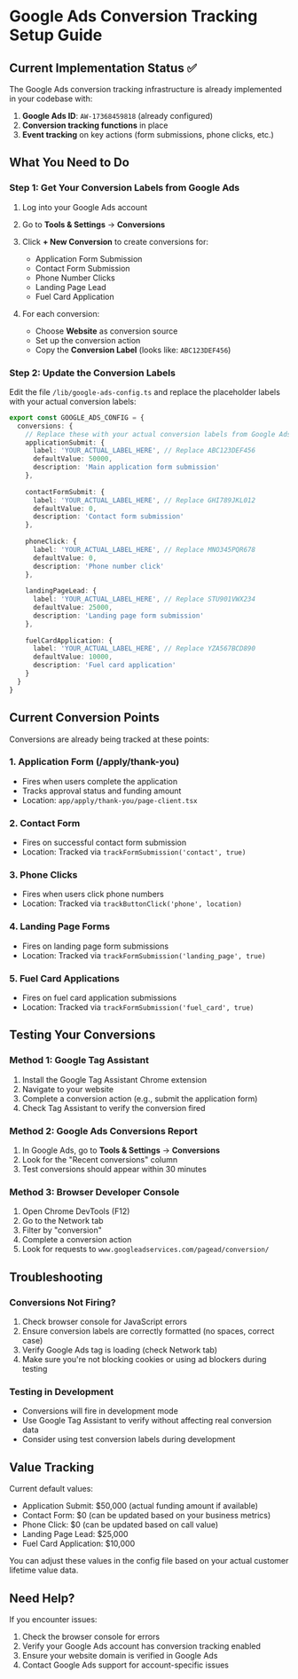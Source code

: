 # Google Ads Conversion Tracking Setup Guide

## Current Implementation Status ✅

The Google Ads conversion tracking infrastructure is already implemented in your codebase with:

1. **Google Ads ID**: `AW-17368459818` (already configured)
2. **Conversion tracking functions** in place
3. **Event tracking** on key actions (form submissions, phone clicks, etc.)

## What You Need to Do

### Step 1: Get Your Conversion Labels from Google Ads

1. Log into your Google Ads account
2. Go to **Tools & Settings** → **Conversions**
3. Click **+ New Conversion** to create conversions for:
   - Application Form Submission
   - Contact Form Submission
   - Phone Number Clicks
   - Landing Page Lead
   - Fuel Card Application

4. For each conversion:
   - Choose **Website** as conversion source
   - Set up the conversion action
   - Copy the **Conversion Label** (looks like: `ABC123DEF456`)

### Step 2: Update the Conversion Labels

Edit the file `/lib/google-ads-config.ts` and replace the placeholder labels with your actual conversion labels:

```typescript
export const GOOGLE_ADS_CONFIG = {
  conversions: {
    // Replace these with your actual conversion labels from Google Ads
    applicationSubmit: {
      label: 'YOUR_ACTUAL_LABEL_HERE', // Replace ABC123DEF456
      defaultValue: 50000,
      description: 'Main application form submission'
    },
    
    contactFormSubmit: {
      label: 'YOUR_ACTUAL_LABEL_HERE', // Replace GHI789JKL012
      defaultValue: 0,
      description: 'Contact form submission'
    },
    
    phoneClick: {
      label: 'YOUR_ACTUAL_LABEL_HERE', // Replace MNO345PQR678
      defaultValue: 0,
      description: 'Phone number click'
    },
    
    landingPageLead: {
      label: 'YOUR_ACTUAL_LABEL_HERE', // Replace STU901VWX234
      defaultValue: 25000,
      description: 'Landing page form submission'
    },
    
    fuelCardApplication: {
      label: 'YOUR_ACTUAL_LABEL_HERE', // Replace YZA567BCD890
      defaultValue: 10000,
      description: 'Fuel card application'
    }
  }
}
```

## Current Conversion Points

Conversions are already being tracked at these points:

### 1. Application Form (/apply/thank-you)
- Fires when users complete the application
- Tracks approval status and funding amount
- Location: `app/apply/thank-you/page-client.tsx`

### 2. Contact Form
- Fires on successful contact form submission
- Location: Tracked via `trackFormSubmission('contact', true)`

### 3. Phone Clicks
- Fires when users click phone numbers
- Location: Tracked via `trackButtonClick('phone', location)`

### 4. Landing Page Forms
- Fires on landing page form submissions
- Location: Tracked via `trackFormSubmission('landing_page', true)`

### 5. Fuel Card Applications
- Fires on fuel card application submissions
- Location: Tracked via `trackFormSubmission('fuel_card', true)`

## Testing Your Conversions

### Method 1: Google Tag Assistant
1. Install the Google Tag Assistant Chrome extension
2. Navigate to your website
3. Complete a conversion action (e.g., submit the application form)
4. Check Tag Assistant to verify the conversion fired

### Method 2: Google Ads Conversions Report
1. In Google Ads, go to **Tools & Settings** → **Conversions**
2. Look for the "Recent conversions" column
3. Test conversions should appear within 30 minutes

### Method 3: Browser Developer Console
1. Open Chrome DevTools (F12)
2. Go to the Network tab
3. Filter by "conversion"
4. Complete a conversion action
5. Look for requests to `www.googleadservices.com/pagead/conversion/`

## Troubleshooting

### Conversions Not Firing?
1. Check browser console for JavaScript errors
2. Ensure conversion labels are correctly formatted (no spaces, correct case)
3. Verify Google Ads tag is loading (check Network tab)
4. Make sure you're not blocking cookies or using ad blockers during testing

### Testing in Development
- Conversions will fire in development mode
- Use Google Tag Assistant to verify without affecting real conversion data
- Consider using test conversion labels during development

## Value Tracking

Current default values:
- Application Submit: $50,000 (actual funding amount if available)
- Contact Form: $0 (can be updated based on your business metrics)
- Phone Click: $0 (can be updated based on call value)
- Landing Page Lead: $25,000
- Fuel Card Application: $10,000

You can adjust these values in the config file based on your actual customer lifetime value data.

## Need Help?

If you encounter issues:
1. Check the browser console for errors
2. Verify your Google Ads account has conversion tracking enabled
3. Ensure your website domain is verified in Google Ads
4. Contact Google Ads support for account-specific issues